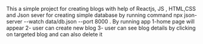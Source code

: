 This a simple project for  creating blogs with help of Reactjs, JS , HTML,CSS and Json sever for creating simple database 
by running command npx json-server --watch data/db.json --port 8000 .
By running app 
1-home page will appear
2- user can create new blog 
3- user can see blog details by clicking on targeted blog and can also delete it 




